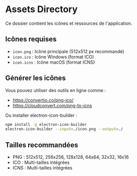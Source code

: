# Assets Directory

Ce dossier contient les icônes et ressources de l'application.

## Icônes requises

- `icon.png` : Icône principale (512x512 px recommandé)
- `icon.ico` : Icône Windows (format ICO)
- `icon.icns` : Icône macOS (format ICNS)

## Générer les icônes

Vous pouvez utiliser des outils en ligne comme :
- https://convertio.co/png-ico/
- https://cloudconvert.com/png-to-icns

Ou installer electron-icon-builder :
```bash
npm install -g electron-icon-builder
electron-icon-builder --input=./icon.png --output=./
```

## Tailles recommandées

- PNG : 512x512, 256x256, 128x128, 64x64, 32x32, 16x16
- ICO : Multi-tailles intégrées
- ICNS : Multi-tailles intégrées
